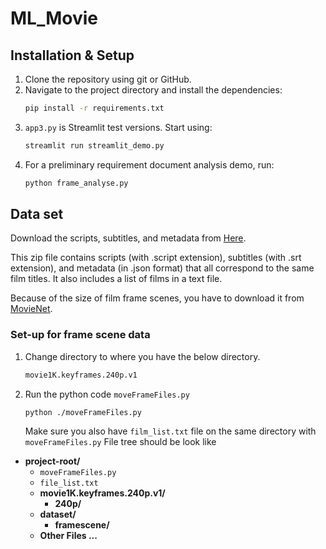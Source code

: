 # ML_Movie
## Installation & Setup

1. Clone the repository using git or GitHub.
2. Navigate to the project directory and install the dependencies:
   ```bash
   pip install -r requirements.txt
   ```
3. `app3.py` is Streamlit test versions. Start using:
   ```bash
   streamlit run streamlit_demo.py
   ```
4. For a preliminary requirement document analysis demo, run:
   ```bash
   python frame_analyse.py
   ```
## Data set

Download the scripts, subtitles, and metadata from [Here](https://drive.google.com/file/d/1p6k1rW6XU-oR11LlKOBjqoiy44NmxKbg/view?usp=drive_link).

This zip file contains scripts (with .script extension), subtitles (with .srt extension), and metadata (in .json format) that all correspond to the same film titles. It also includes a list of films in a text file.

Because of the size of film frame scenes, you have to download it from [MovieNet](https://movienet.github.io/).

### Set-up for frame scene data

1. Change directory to where you have the below directory.
   ```bash
   movie1K.keyframes.240p.v1
   ```
2. Run the python code `moveFrameFiles.py`
   ```bash
   python ./moveFrameFiles.py
   ```
   Make sure you also have `film_list.txt` file on the same directory with `moveFrameFiles.py`
   File tree should be look like
- **project-root/**
   - `moveFrameFiles.py`
   - `file_list.txt`
   - **movie1K.keyframes.240p.v1/**
     - **240p/**   
   - **dataset/**
     - **framescene/**
   - **Other Files ...**

